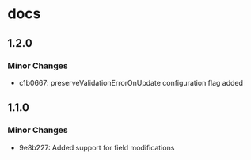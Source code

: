# docs

## 1.2.0

### Minor Changes

- c1b0667: preserveValidationErrorOnUpdate configuration flag added

## 1.1.0

### Minor Changes

- 9e8b227: Added support for field modifications
